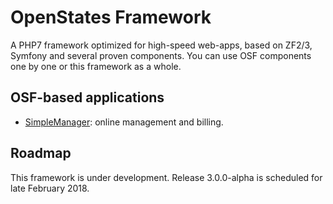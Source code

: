 # OpenStates Framework

A PHP7 framework optimized for high-speed web-apps, based on ZF2/3, Symfony and several
proven components. You can use OSF components one by one or this framework as a whole.

## OSF-based applications

* [SimpleManager](https://www.simplemanager.org): online management and billing.

## Roadmap 

This framework is under development. Release 3.0.0-alpha is scheduled for late February 2018.

